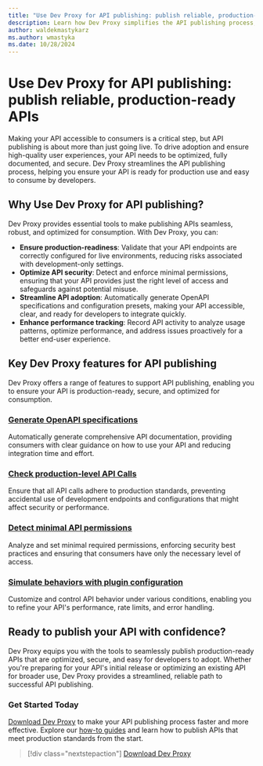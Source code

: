 ```yaml
---
title: "Use Dev Proxy for API publishing: publish reliable, production-ready APIs"
description: Learn how Dev Proxy simplifies the API publishing process, enabling you to ensure your API is production-ready, secure, and optimized for consumption.
author: waldekmastykarz
ms.author: wmastyka
ms.date: 10/28/2024
---
```


# Use Dev Proxy for API publishing: publish reliable, production-ready APIs

Making your API accessible to consumers is a critical step, but API publishing is about more than just going live. To drive adoption and ensure high-quality user experiences, your API needs to be optimized, fully documented, and secure. Dev Proxy streamlines the API publishing process, helping you ensure your API is ready for production use and easy to consume by developers.

## Why Use Dev Proxy for API publishing?

Dev Proxy provides essential tools to make publishing APIs seamless, robust, and optimized for consumption. With Dev Proxy, you can:

- **Ensure production-readiness**: Validate that your API endpoints are correctly configured for live environments, reducing risks associated with development-only settings.
- **Optimize API security**: Detect and enforce minimal permissions, ensuring that your API provides just the right level of access and safeguards against potential misuse.
- **Streamline API adoption**: Automatically generate OpenAPI specifications and configuration presets, making your API accessible, clear, and ready for developers to integrate quickly.
- **Enhance performance tracking**: Record API activity to analyze usage patterns, optimize performance, and address issues proactively for a better end-user experience.

## Key Dev Proxy features for API publishing

Dev Proxy offers a range of features to support API publishing, enabling you to ensure your API is production-ready, secure, and optimized for consumption.

### [Generate OpenAPI specifications](../how-to/generate-openapi-spec.md)

Automatically generate comprehensive API documentation, providing consumers with clear guidance on how to use your API and reducing integration time and effort.

### [Check production-level API Calls](../how-to/check-production-level-apis.md)

Ensure that all API calls adhere to production standards, preventing accidental use of development endpoints and configurations that might affect security or performance.

### [Detect minimal API permissions](../how-to/check-minimal-api-permissions.md)

Analyze and set minimal required permissions, enforcing security best practices and ensuring that consumers have only the necessary level of access.

### [Simulate behaviors with plugin configuration](../how-to/mock-responses.md)

Customize and control API behavior under various conditions, enabling you to refine your API's performance, rate limits, and error handling.

## Ready to publish your API with confidence?

Dev Proxy equips you with the tools to seamlessly publish production-ready APIs that are optimized, secure, and easy for developers to adopt. Whether you're preparing for your API's initial release or optimizing an existing API for broader use, Dev Proxy provides a streamlined, reliable path to successful API publishing.

### Get Started Today

[Download Dev Proxy](../get-started.md) to make your API publishing process faster and more effective. Explore our [how-to guides](../how-to/overview.md) and learn how to publish APIs that meet production standards from the start.

> [!div class="nextstepaction"]
> [Download Dev Proxy](../get-started.md)
